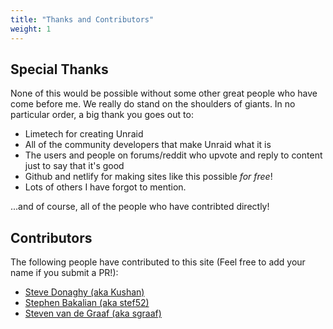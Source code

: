 ```yaml
---
title: "Thanks and Contributors"
weight: 1
---
```


## Special Thanks

None of this would be possible without some other great people who have come before me. We really do stand on the shoulders of giants. In no particular order, a big thank you goes out to:

* Limetech for creating Unraid
* All of the community developers that make Unraid what it is
* The users and people on forums/reddit who upvote and reply to content just to say that it's good
* Github and netlify for making sites like this possible _for free_!
* Lots of others I have forgot to mention.

...and of course, all of the people who have contribted directly!

## Contributors

The following people have contributed to this site (Feel free to add your name if you submit a PR!):

* [Steve Donaghy (aka Kushan)](https://github.com/neoKushan)
* [Stephen Bakalian (aka stef52)](https://github.com/stef52)
* [Steven van de Graaf (aka sgraaf)](https://github.com/sgraaf)
